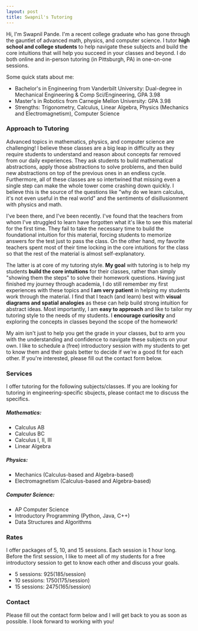 ```yaml
---
layout: post
title: Swapnil's Tutoring
---
```


Hi, I'm Swapnil Pande. I'm a recent college graduate who has gone through the gauntlet of advanced math, physics, and computer science. I tutor **high school and college students** to help navigate these subjects and build the core intuitions that will help you succeed in your classes and beyond. I do both online and in-person tutoring (in Pittsburgh, PA) in one-on-one sessions.

Some quick stats about me:

* Bachelor's in Engineering from Vanderbilt University: Dual-degree in Mechanical Engineering & Comp Sci/Engineering, GPA 3.98
* Master's in Robotics from Carnegie Mellon University: GPA 3.98
* Strengths: Trigonometry, Calculus, Linear Algebra, Physics (Mechanics and Electromagnetism), Computer Science

### <a id="approach"></a>Approach to Tutoring

Advanced topics in mathematics, physics, and computer science are challenging! I believe these classes are a big leap in difficulty as they require students to understand and reason about concepts far removed from our daily experiences. They ask students to build mathematical abstractions, apply those abstractions to solve problems, and then build new abstractions on top of the previous ones in an endless cycle. Furthermore, all of these classes are so intertwined that missing even a single step can make the whole tower come crashing down quickly. I believe this is the source of the questions like "why do we learn calculus, it's not even useful in the real world" and the sentiments of disillusionment with physics and math.

I've been there, and I've been recently. I've found that the teachers from whom I've struggled to learn have forgotten what it's like to see this material for the first time. They fail to take the necessary time to build the foundational intuition for this material, forcing students to memorize answers for the test just to pass the class. On the other hand, my favorite teachers spent most of their time locking in the core intuitions for the class so that the rest of the material is almost self-explanatory.

The latter is at core of my tutoring style. **My goal** with tutoring is to help my students **build the core intuitions** for their classes, rather than simply "showing them the steps" to solve their homework questions. Having just finished my journey through academia, I do still remember my first experiences with these topics and **I am very patient** in helping my students work through the material. I find that I teach (and learn) best with **visual diagrams and spatial analogies** as these can help build strong intuition for abstract ideas. Most importantly, I am **easy to approach** and like to tailor my tutoring style to the needs of my students. I **encourage curiosity** and exploring the concepts in classes beyond the scope of the homework!

My aim isn't just to help you get the grade in your classes, but to arm you with the understanding and confidence to navigate these subjects on your own.  I like to schedule a (free) introductory session with my students to get to know them and their goals better to decide if we're a good fit for each other. If you're interested, please fill out the contact form below.


### <a id="services"></a>Services

I offer tutoring for the following subjects/classes. If you are looking for tutoring in engineering-specific sbujects, please contact me to discuss the specifics.

##### Mathematics:
* Calculus AB
* Calculus BC
* Calculus I, II, III
* Linear Algebra

##### Physics:
* Mechanics (Calculus-based and Algebra-based)
* Electromagnetism (Calculus-based and Algebra-based)

##### Computer Science:
* AP Computer Science
* Introductory Programming (Python, Java, C++)
* Data Structures and Algorithms

### <a id="rates"></a>Rates

I offer packages of 5, 10, and 15 sessions. Each session is 1 hour long. Before the first session, I like to meet all of my students for a free introductory session to get to know each other and discuss your goals.

* 5 sessions: $925 ($185/session)
* 10 sessions: $1750 ($175/session)
* 15 sessions: $2475 ($165/session)

### <a id="contact"></a>Contact

Please fill out the contact form below and I will get back to you as soon as possible. I look forward to working with you!
